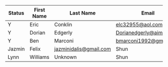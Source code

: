 Status | First Name | Last Name | Email | Source
-- | ------------------ | ----------------- | ------------- | ----------------
Y | Eric | Conklin | elc32955@aol.com | Shun
Y | Dorian | Edgerly | Dorianedgerly@aim.com | Shun
Y | Ben | Marconi | bmarconi1992@gmail.com | Shun
  | Jazmin | Felix | jazminidalis@gmail.com | Shun
  | Lynn | Williams | Unknown | Shun
